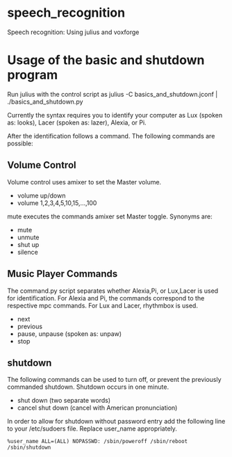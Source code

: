 speech_recognition
==================

Speech recognition: Using julius and voxforge

Usage of the basic and shutdown program
=======================================

Run julius with the control script as
julius -C basics_and_shutdown.jconf | ./basics_and_shutdown.py

Currently the syntax requires you to identify your computer as Lux 
(spoken as: looks), Lacer (spoken as: lazer), Alexia, or Pi.

After the identification follows a command. The following commands are 
possible:

Volume Control
--------------
Volume control uses amixer to set the Master volume.
* volume up/down
* volume 1,2,3,4,5,10,15,...,100

mute executes the commands amixer set Master toggle. Synonyms are:
* mute
* unmute
* shut up
* silence

Music Player Commands
---------------------
The command.py script separates whether Alexia,Pi, or Lux,Lacer is used 
for identification. For Alexia and Pi, the commands correspond to the 
respective mpc commands. For Lux and Lacer, rhythmbox is used.

* next
* previous
* pause, unpause (spoken as: unpaw)
* stop

shutdown
--------

The following commands can be used to turn off, or prevent the 
previously commanded shutdown. Shutdown occurs in one minute.


* shut down (two separate words)
* cancel shut down (cancel with American pronunciation)

In order to allow for shutdown without password entry add the following 
line to your /etc/sudoers file. Replace user_name appropriately.

```
%user_name ALL=(ALL) NOPASSWD: /sbin/poweroff /sbin/reboot /sbin/shutdown
```


